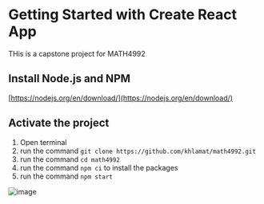 # Getting Started with Create React App

THis is a capstone project for MATH4992

## Install Node.js and NPM
[https://nodejs.org/en/download/](https://nodejs.org/en/download/)


## Activate the project
1. Open terminal
2. run the command `git clone https://github.com/khlamat/math4992.git`
3. run the command `cd math4992`
4. run the command `npm ci` to install the packages
5. run the command `npm start`

![image](https://user-images.githubusercontent.com/71337518/158933835-a79e83c1-dbd7-4048-a9c9-a3a57e2dc527.png)
